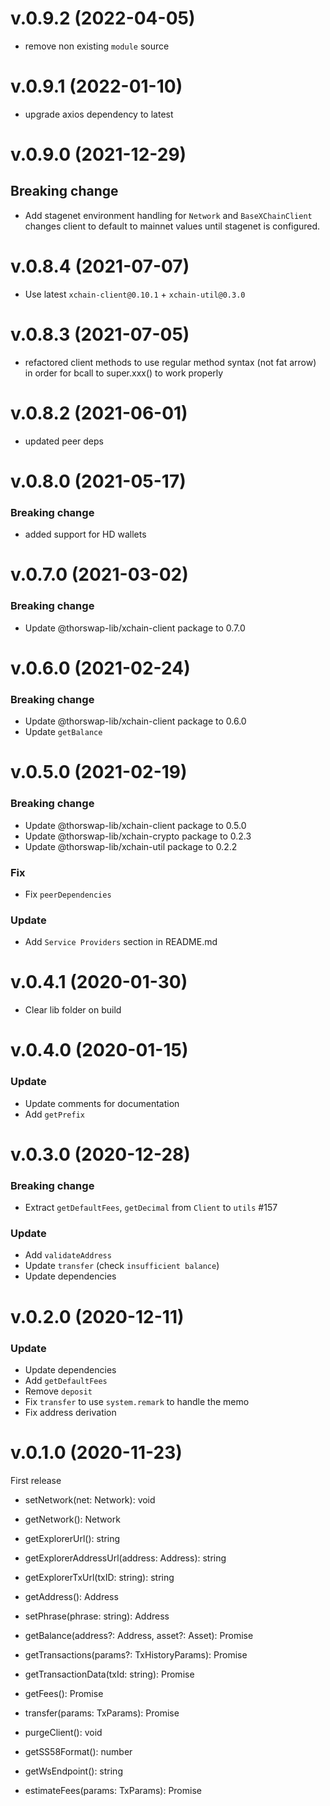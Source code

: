 # v.0.9.2 (2022-04-05)

- remove non existing `module` source

# v.0.9.1 (2022-01-10)

- upgrade axios dependency to latest

# v.0.9.0 (2021-12-29)

## Breaking change

- Add stagenet environment handling for `Network` and `BaseXChainClient` changes client to default to mainnet values until stagenet is configured.

# v.0.8.4 (2021-07-07)

- Use latest `xchain-client@0.10.1` + `xchain-util@0.3.0`

# v.0.8.3 (2021-07-05)

- refactored client methods to use regular method syntax (not fat arrow) in order for bcall to super.xxx() to work properly

# v.0.8.2 (2021-06-01)

- updated peer deps

# v.0.8.0 (2021-05-17)

### Breaking change

- added support for HD wallets

# v.0.7.0 (2021-03-02)

### Breaking change

- Update @thorswap-lib/xchain-client package to 0.7.0

# v.0.6.0 (2021-02-24)

### Breaking change

- Update @thorswap-lib/xchain-client package to 0.6.0
- Update `getBalance`

# v.0.5.0 (2021-02-19)

### Breaking change

- Update @thorswap-lib/xchain-client package to 0.5.0
- Update @thorswap-lib/xchain-crypto package to 0.2.3
- Update @thorswap-lib/xchain-util package to 0.2.2

### Fix

- Fix `peerDependencies`

### Update

- Add `Service Providers` section in README.md

# v.0.4.1 (2020-01-30)

- Clear lib folder on build

# v.0.4.0 (2020-01-15)

### Update

- Update comments for documentation
- Add `getPrefix`

# v.0.3.0 (2020-12-28)

### Breaking change

- Extract `getDefaultFees`, `getDecimal` from `Client` to `utils` #157

### Update

- Add `validateAddress`
- Update `transfer` (check `insufficient balance`)
- Update dependencies

# v.0.2.0 (2020-12-11)

### Update

- Update dependencies
- Add `getDefaultFees`
- Remove `deposit`
- Fix `transfer` to use `system.remark` to handle the memo
- Fix address derivation

# v.0.1.0 (2020-11-23)

First release

- setNetwork(net: Network): void
- getNetwork(): Network
- getExplorerUrl(): string
- getExplorerAddressUrl(address: Address): string
- getExplorerTxUrl(txID: string): string
- getAddress(): Address
- setPhrase(phrase: string): Address
- getBalance(address?: Address, asset?: Asset): Promise<Balances>
- getTransactions(params?: TxHistoryParams): Promise<TxsPage>
- getTransactionData(txId: string): Promise<Tx>
- getFees(): Promise<Fees>
- transfer(params: TxParams): Promise<TxHash>
- purgeClient(): void

- getSS58Format(): number
- getWsEndpoint(): string
- estimateFees(params: TxParams): Promise<Fees>
